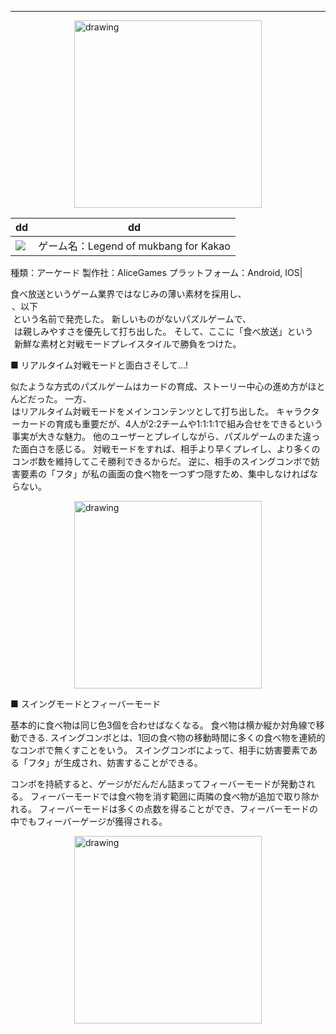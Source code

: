 
_ _ _

<img style="display: block; margin-left: auto; margin-right: auto;"  src="https://msh0411.github.io/assets/LegendOfMukbang_05.jpg" alt="drawing" width="300"/>

| dd | dd |
|--------|--------|
| ![](http://https://msh0411.github.io/assets/LegendOfMukbang_06.jpg) |ゲーム名：Legend of mukbang for Kakao
種類：アーケード
製作社：AliceGames
プラットフォーム：Android, IOS|

食べ放送というゲーム業界ではなじみの薄い素材を採用し、<Legend of mukbang for Kakao>、以下<Legend of mukbang>という名前で発売した。 新しいものがないパズルゲームで、<Legend of mukbang>は親しみやすさを優先して打ち出した。 そして、ここに「食べ放送」という新鮮な素材と対戦モードプレイスタイルで勝負をつけた。
  
■ リアルタイム対戦モードと面白さそして...!
  
似たような方式のパズルゲームはカードの育成、ストーリー中心の進め方がほとんどだった。 一方、<Legend of mukbang>はリアルタイム対戦モードをメインコンテンツとして打ち出した。 キャラクターカードの育成も重要だが、4人が2:2チームや1:1:1:1で組み合せをできるという事実が大きな魅力。 他のユーザーとプレイしながら、パズルゲームのまた違った面白さを感じる。 対戦モードをすれば、相手より早くプレイし、より多くのコンボ数を維持してこそ勝利できるからだ。 逆に、相手のスイングコンボで妨害要素の「フタ」が私の画面の食べ物を一つずつ隠すため、集中しなければならない。
  
<img style="display: block; margin-left: auto; margin-right: auto;"  src="https://msh0411.github.io/assets/LegendOfMukbang_07.jpg" alt="drawing" width="300"/>
  
■ スイングモードとフィーバーモード
  
基本的に食べ物は同じ色3個を合わせばなくなる。 食べ物は横か縦か対角線で移動できる. スイングコンボとは、1回の食べ物の移動時間に多くの食べ物を連続的なコンボで無くすことをいう。 スイングコンボによって、相手に妨害要素である「フタ」が生成され、妨害することができる。
  
コンボを持続すると、ゲージがだんだん詰まってフィーバーモードが発動される。 フィーバーモードでは食べ物を消す範囲に両隣の食べ物が追加で取り除かれる。 フィーバーモードは多くの点数を得ることができ、フィーバーモードの中でもフィーバーゲージが獲得される。
 
<img style="display: block; margin-left: auto; margin-right: auto;"  src="https://msh0411.github.io/assets/LegendOfMukbang_08.jpg" alt="drawing" width="300"/>
  
  

